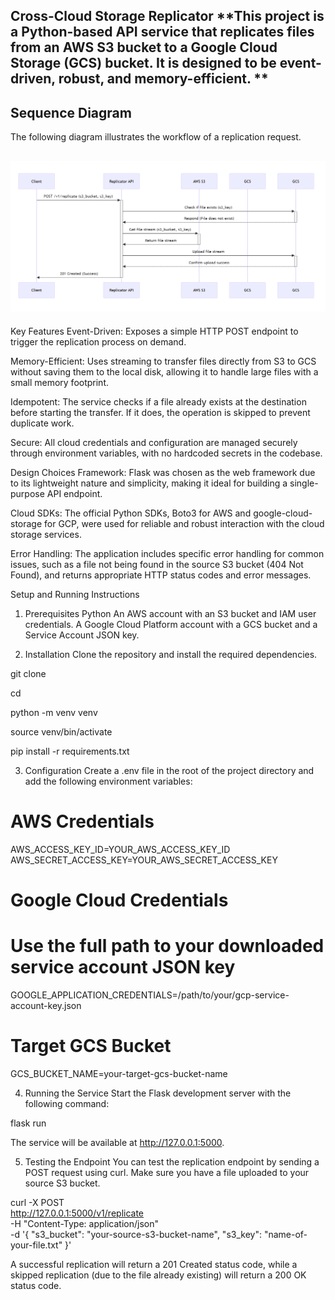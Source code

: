 Cross-Cloud Storage Replicator
**This project is a Python-based API service that replicates files from an AWS S3 bucket to a Google Cloud Storage (GCS) bucket. It is designed to be event-driven, robust, and memory-efficient.
**
---
## Sequence Diagram

The following diagram illustrates the workflow of a replication request.

![Sequence Diagram](screenshots/sequence_diagram.png)
---
Key Features
Event-Driven: Exposes a simple HTTP POST endpoint to trigger the replication process on demand.

Memory-Efficient: Uses streaming to transfer files directly from S3 to GCS without saving them to the local disk, allowing it to handle large files with a small memory footprint.

Idempotent: The service checks if a file already exists at the destination before starting the transfer. If it does, the operation is skipped to prevent duplicate work.

Secure: All cloud credentials and configuration are managed securely through environment variables, with no hardcoded secrets in the codebase.

Design Choices
Framework: Flask was chosen as the web framework due to its lightweight nature and simplicity, making it ideal for building a single-purpose API endpoint.

Cloud SDKs: The official Python SDKs, Boto3 for AWS and google-cloud-storage for GCP, were used for reliable and robust interaction with the cloud storage services.

Error Handling: The application includes specific error handling for common issues, such as a file not being found in the source S3 bucket (404 Not Found), and returns appropriate HTTP status codes and error messages.

Setup and Running Instructions
1. Prerequisites
Python
An AWS account with an S3 bucket and IAM user credentials.
A Google Cloud Platform account with a GCS bucket and a Service Account JSON key.

2. Installation
Clone the repository and install the required dependencies.

git clone <your-repository-url>

cd <repository-name>

python -m venv venv

source venv/bin/activate

pip install -r requirements.txt

3. Configuration
Create a .env file in the root of the project directory and add the following environment variables:

# AWS Credentials
AWS_ACCESS_KEY_ID=YOUR_AWS_ACCESS_KEY_ID
AWS_SECRET_ACCESS_KEY=YOUR_AWS_SECRET_ACCESS_KEY

# Google Cloud Credentials
# Use the full path to your downloaded service account JSON key
GOOGLE_APPLICATION_CREDENTIALS=/path/to/your/gcp-service-account-key.json

# Target GCS Bucket
GCS_BUCKET_NAME=your-target-gcs-bucket-name

4. Running the Service
Start the Flask development server with the following command:

flask run

The service will be available at http://127.0.0.1:5000.

5. Testing the Endpoint
You can test the replication endpoint by sending a POST request using curl. Make sure you have a file uploaded to your source S3 bucket.

curl -X POST \
  http://127.0.0.1:5000/v1/replicate \
  -H "Content-Type: application/json" \
  -d '{
        "s3_bucket": "your-source-s3-bucket-name",
        "s3_key": "name-of-your-file.txt"
      }'

A successful replication will return a 201 Created status code, while a skipped replication (due to the file already existing) will return a 200 OK status code.
